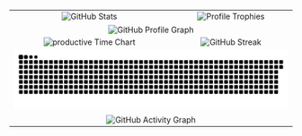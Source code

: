 <table>
  <tr>
    <td align="center">
      <img src="https://github-readme-stats-garvit-exe.vercel.app/api?username=garvit-exe&theme=tokyonight&bg_color=00000000&hide_border=true&include_all_commits=true&count_private=true&number_format=short&show_icons=true" alt="GitHub Stats" />
    </td>
    <td align="center">
      <img alt="Profile Trophies" src="https://github-profile-trophy.vercel.app/?username=garvit-exe&theme=flat&no-bg=true&no-frame=true&column=5" />
    </td>
  </tr>
  <tr>
    <td colspan="2" align="center">
      <img alt="GitHub Profile Graph" align="center" src="http://github-profile-summary-cards.vercel.app/api/cards/profile-details?username=garvit-exe&theme=transparent" />
    </td>
  </tr>
  <tr>
    <td align="center">
      <img alt="productive Time Chart" src="http://github-profile-summary-cards-garvit.vercel.app/api/cards/productive-time?username=garvit-exe&theme=transparent&utcOffset=5.30" />
    </td>
    <td align="center">
      <img src="https://streak-stats.demolab.com/demo/preview.php?user=garvit-exe&theme=tokyonight-duo&hide_border=true" alt="GitHub Streak" />
    </td>
  </tr>
  <tr>
    <td colspan="2" align="center">
      <picture>
        <source media="(prefers-color-scheme: dark)" srcset="https://raw.githubusercontent.com/garvit-exe/garvit-exe/output/github-contribution-grid-snake-dark.svg">
        <img alt="GitHub contribution grid snake animation" src="https://raw.githubusercontent.com/garvit-exe/garvit-exe/output/github-contribution-grid-snake.svg">
      </picture>
    </td>
  </tr>
  <tr>
    <td colspan="2" align="center">
      <img alt="GitHub Activity Graph" align="center" src="https://github-readme-activity-graph.vercel.app/graph?username=garvit-exe&theme=github-compact&hide_border=true&area=true&area_color=8a2be2&line=8a2be2&point=8a2be2&hide_title=true&grid=false" />
    </td>
  </tr>
</table>
